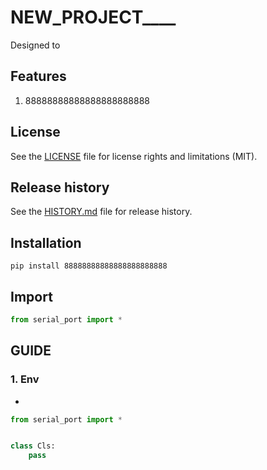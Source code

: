 # NEW_PROJECT____
Designed to 

## Features
1. 88888888888888888888888


## License
See the [LICENSE](LICENSE) file for license rights and limitations (MIT).


## Release history
See the [HISTORY.md](HISTORY.md) file for release history.


## Installation
```commandline
pip install 88888888888888888888888
```

## Import

```python
from serial_port import *
```


## GUIDE

### 1. Env
*

```python
from serial_port import *


class Cls:
    pass
```
